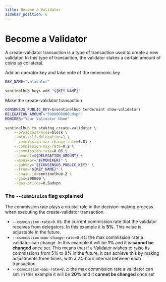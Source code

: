 ```yaml
---
title: Become a Validator
sidebar_position: 6
---
```


# Become a Validator

A create-validator transaction is a type of transaction used to create a new validator. In this type of transaction, the validator stakes a certain amount of coins as collateral.

Add an operator key and take note of the mnemonic key

```bash
KEY_NAME="validator"
​
sentinelhub keys add "${KEY_NAME}"
```

Make the create-validator transaction

```bash
CONSENSUS_PUBLIC_KEY=$(sentinelhub tendermint show-validator)
DELEGATION_AMOUNT="5000000000udvpn"
MONIKER="Your Validator Name"
​
sentinelhub tx staking create-validator \
    --broadcast-mode=block \
    --min-self-delegation=1 \
    --commission-max-change-rate=0.01 \
    --commission-max-rate=0.2 \
    --commission-rate=0.05 \
    --amount=${DELEGATION_AMOUNT} \
    --moniker="${MONIKER}" \
    --pubkey="${CONSENSUS_PUBLIC_KEY}" \
    --from="${KEY_NAME}" \
    --chain-id=sentinelhub-2 \
    --gas=300000 \
    --gas-prices=0.5udvpn
```

### The `--commission` flag explained

The commission rate plays a crucial role in the decision-making process when executing the create-validator transaction.

- `--commission-rate=0.05`: the current commission rate that the validator receives from delegators. In this example it is **5%**. This value is adjustable in the future.
- `--commission-max-change-rate=0.01`: the max commission rate a validator can change. In this example it will be **1%** and it is **cannot be changed** once set. This means that if a Validator wishes to raise its commissions from 5% to 8% in the future, it can achieve this by making adjustments three times, with a 24-hour interval between each transaction.
- `--commission-max-rate=0.2`: the max commission rate a validator can set. In this example it will be **20%** and it **cannot be changed** once set